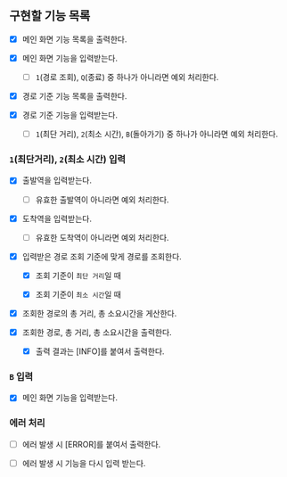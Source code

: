 ## 구현할 기능 목록

- [x] 메인 화면 기능 목록을 출력한다.

- [x] 메인 화면 기능을 입력받는다.

  - [ ] `1`(경로 조회), `Q`(종료) 중 하나가 아니라면 예외 처리한다.

- [x] 경로 기준 기능 목록을 출력한다.

- [x] 경로 기준 기능을 입력받는다.

  - [ ] `1`(최단 거리), `2`(최소 시간), `B`(돌아가기) 중 하나가 아니라면 예외 처리한다.

### `1`(최단거리), `2`(최소 시간) 입력

- [x] 출발역을 입력받는다.

  - [ ] 유효한 출발역이 아니라면 예외 처리한다.

- [x] 도착역을 입력받는다.

  - [ ] 유효한 도착역이 아니라면 예외 처리한다.

- [x] 입력받은 경로 조회 기준에 맞게 경로를 조회한다.

  - [x] 조회 기준이 `최단 거리`일 때

  - [x] 조회 기준이 `최소 시간`일 때

- [x] 조회한 경로의 총 거리, 총 소요시간을 게산한다.

- [x] 조회한 경로, 총 거리, 총 소요시간을 출력한다.

  - [x] 출력 결과는 [INFO]를 붙여서 출력한다.

### `B` 입력

- [x] 메인 화면 기능을 입력받는다.

### 에러 처리

- [ ] 에러 발생 시 [ERROR]를 붙여서 출력한다.

- [ ] 에러 발생 시 기능을 다시 입력 받는다.
